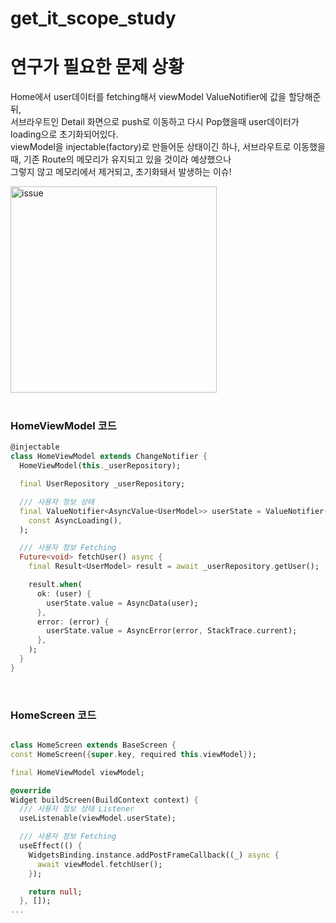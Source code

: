 # get_it_scope_study

# 연구가 필요한 문제 상황
Home에서 user데이터를 fetching해서 viewModel ValueNotifier에 값을 할당해준뒤,<br>
서브라우트인 Detail 화면으로 push로 이동하고 다시 Pop했을때 user데이터가 loading으로 초기화되어있다.<br>
viewModel을 injectable(factory)로 만들어둔 상태이긴 하나, 서브라우트로 이동했을때, 기존 Route의 메모리가 유지되고 있을 것이라 예상했으나<br>
그렇지 않고 메모리에서 제거되고, 초기화돼서 발생하는 이슈!<br>

<img width="330" alt="issue" src="https://github.com/user-attachments/assets/0277c70c-7f94-463a-aeea-46b713dfaa4e" />

<br>


<br>

### HomeViewModel 코드

``` dart
@injectable
class HomeViewModel extends ChangeNotifier {
  HomeViewModel(this._userRepository);

  final UserRepository _userRepository;

  /// 사용자 정보 상태
  final ValueNotifier<AsyncValue<UserModel>> userState = ValueNotifier(
    const AsyncLoading(),
  );

  /// 사용자 정보 Fetching
  Future<void> fetchUser() async {
    final Result<UserModel> result = await _userRepository.getUser();

    result.when(
      ok: (user) {
        userState.value = AsyncData(user);
      },
      error: (error) {
        userState.value = AsyncError(error, StackTrace.current);
      },
    );
  }
}

```
<br>

### HomeScreen 코드
``` dart

class HomeScreen extends BaseScreen {
const HomeScreen({super.key, required this.viewModel});

final HomeViewModel viewModel;

@override
Widget buildScreen(BuildContext context) {
  /// 사용자 정보 상태 Listener
  useListenable(viewModel.userState);

  /// 사용자 정보 Fetching
  useEffect(() {
    WidgetsBinding.instance.addPostFrameCallback((_) async {
      await viewModel.fetchUser();
    });

    return null;
  }, []);
...
```

